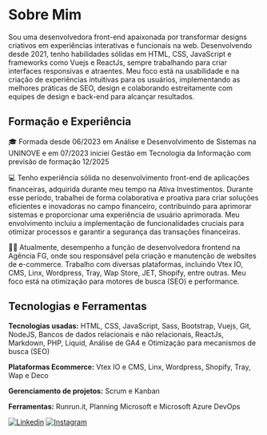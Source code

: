    <!--  
<h2>✨ Hello! My name is Mayara Plaza 🌸     </br></h2>                     
                              
I'm a front-end Developer working in Brasil, São Paulo.</br>                
         
 </div>-->     
<div>          
        <h1>Sobre Mim</h1>    
        <p>Sou uma desenvolvedora front-end apaixonada por transformar designs criativos em experiências interativas e funcionais na web. Desenvolvendo desde 2021, tenho habilidades sólidas em HTML, CSS, JavaScript e frameworks como Vuejs e ReactJs, sempre trabalhando para criar interfaces responsivas e atraentes. Meu foco está na usabilidade e na criação de experiências intuitivas para os usuários, implementando as melhores práticas de SEO, design e colaborando estreitamente com equipes de design e back-end para alcançar resultados.</p>

<h2>Formação e Experiência</h2>
        <p>🎓 Formada desde 06/2023 em Análise e Desenvolvimento de Sistemas na UNINOVE e em 07/2023 iniciei Gestão em Tecnologia da Informação com previsão de formação 12/2025</p>
        <p>💻 Tenho experiência sólida no desenvolvimento front-end de aplicações financeiras, adquirida durante meu tempo na Ativa Investimentos. Durante esse período, trabalhei de forma colaborativa e proativa para criar soluções eficientes e inovadoras no campo financeiro, contribuindo para aprimorar sistemas e proporcionar uma experiência de usuário aprimorada. Meu envolvimento incluiu a implementação de funcionalidades cruciais para otimizar processos e garantir a segurança das transações financeiras.</p>
        <p>👩‍💻 Atualmente, desempenho a função de desenvolvedora frontend na Agência FG, onde sou responsável pela criação e manutenção de websites de e-commerce. Trabalho com diversas plataformas, incluindo Vtex IO, CMS, Linx, Wordpress, Tray, Wap Store, JET, Shopify, entre outras. Meu foco está na otimização para motores de busca (SEO) e performance.</p>

<h2>Tecnologias e Ferramentas</h2>
        <p><strong>Tecnologias usadas:</strong> HTML, CSS, JavaScript, Sass, Bootstrap, Vuejs, Git, NodeJS, Bancos de dados relacionais e não relacionais, ReactJs, Markdown, PHP, Liquid, Análise de GA4 e Otimização para mecanismos de busca (SEO)</p>
        <p><strong>Plataformas Ecommerce:</strong> Vtex IO e CMS, Linx, Wordpress, Shopify, Tray, Wap e Deco</p>
        <p><strong>Gerenciamento de projetos:</strong> Scrum e Kanban</p>
        <p><strong>Ferramentas:</strong> Runrun.it, Planning Microsoft e Microsoft Azure DevOps</p>

[![Linkedin](https://img.shields.io/badge/LinkedIn-0077B5?style=for-the-badge&logo=linkedin&logoColor=white)](https://www.linkedin.com/in/mayaraplaza/)
[![Instagram](https://img.shields.io/badge/Instagram-E4405F?style=for-the-badge&logo=instagram&logoColor=white)](https://instagram.com/macristinee) 
    </div>
 
